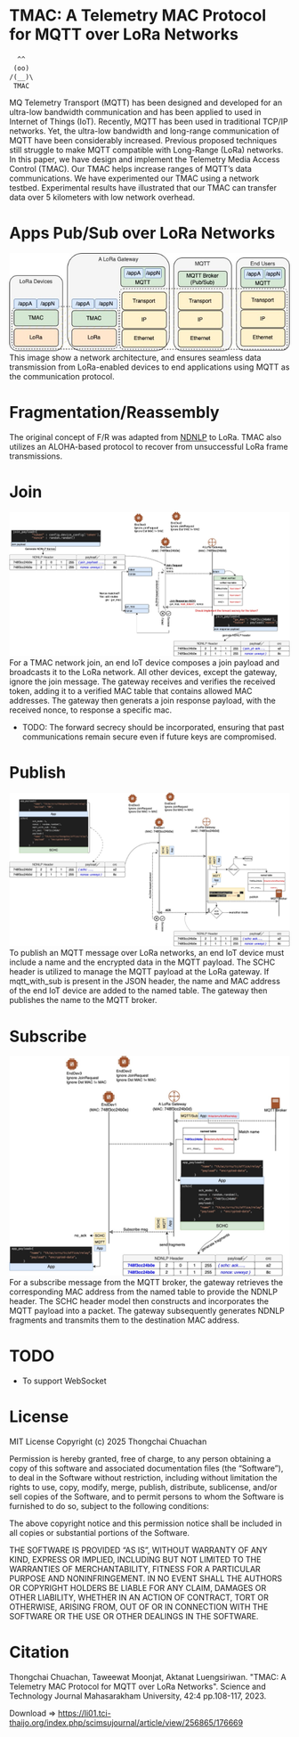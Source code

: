 # TMAC: A Telemetry MAC Protocol for MQTT over LoRa Networks
      ^^ 
     (oo) 
    /(__)\
     TMAC    
 
MQ Telemetry Transport (MQTT) has been designed and developed for an ultra-low bandwidth communication and has been applied to used in Internet of Things (IoT). Recently, MQTT has been used in traditional TCP/IP networks. Yet, the ultra-low bandwidth and long-range communication of MQTT have been considerably increased. Previous proposed techniques still struggle to make MQTT compatible with Long-Range (LoRa) networks. In this paper, we have design and implement the Telemetry Media Access Control (TMAC). Our TMAC helps increase ranges of MQTT’s data communications. We have experimented our TMAC using a network testbed. Experimental results have illustrated that our TMAC can transfer data over 5 kilometers with low network overhead.

# Apps Pub/Sub over LoRa Networks
![Alt text](images/TMAC-nw.jpg)
This image show a network architecture, and ensures seamless data transmission from LoRa-enabled devices to end applications using MQTT as the communication protocol.

# Fragmentation/Reassembly 
The original concept of F/R was adapted from [NDNLP](https://named-data.net/techreport/TR006-LinkProtocol.pdf)  to LoRa. TMAC also utilizes an ALOHA-based protocol to recover from unsuccessful LoRa frame transmissions.

# Join
![Alt text](images/join.jpg)
For a TMAC network join, an end IoT device composes a join payload and broadcasts it to the LoRa network. All other devices, except the gateway, ignore the join message. The gateway receives and verifies the received token, adding it to a verified MAC table that contains allowed MAC addresses. The gateway then generats a join response payload, with the received nonce, to response a specific mac.
- TODO: The forward secrecy should be incorporated, ensuring that past communications remain secure even if future keys are compromised.

# Publish
![Alt text](images/publish2.jpg)
To publish an MQTT message over LoRa networks, an end IoT device must include a name and the encrypted data in the MQTT payload. The SCHC header is utilized to manage the MQTT payload at the LoRa gateway. If mqtt_with_sub is present in the JSON header, the name and MAC address of the end IoT device are added to the named table. The gateway then publishes the name to the MQTT broker.

# Subscribe 
![Alt text](images/subscribe.jpg)
For a subscribe message from the MQTT broker, the gateway retrieves the corresponding MAC address from the named table to provide the NDNLP header. The SCHC header model then constructs and incorporates the MQTT payload into a packet. The gateway subsequently generates NDNLP fragments and transmits them to the destination MAC address.

# TODO
  - To support WebSocket 

# License
MIT License
Copyright (c) 2025 Thongchai Chuachan

Permission is hereby granted, free of charge, to any person obtaining a copy of this software and associated documentation files (the “Software”), to deal in the Software without restriction, including without limitation the rights to use, copy, modify, merge, publish, distribute, sublicense, and/or sell copies of the Software, and to permit persons to whom the Software is furnished to do so, subject to the following conditions:

The above copyright notice and this permission notice shall be included in all copies or substantial portions of the Software.

THE SOFTWARE IS PROVIDED “AS IS”, WITHOUT WARRANTY OF ANY KIND, EXPRESS OR IMPLIED, INCLUDING BUT NOT LIMITED TO THE WARRANTIES OF MERCHANTABILITY, FITNESS FOR A PARTICULAR PURPOSE AND NONINFRINGEMENT. IN NO EVENT SHALL THE AUTHORS OR COPYRIGHT HOLDERS BE LIABLE FOR ANY CLAIM, DAMAGES OR OTHER LIABILITY, WHETHER IN AN ACTION OF CONTRACT, TORT OR OTHERWISE, ARISING FROM, OUT OF OR IN CONNECTION WITH THE SOFTWARE OR THE USE OR OTHER DEALINGS IN THE SOFTWARE.


# Citation
Thongchai Chuachan, Taweewat Moonjat, Aktanat Luengsiriwan. "TMAC: A Telemetry MAC Protocol for MQTT over LoRa Networks".  Science and Technology Journal Mahasarakham University, 42:4 pp.108-117, 2023.


Download => https://li01.tci-thaijo.org/index.php/scimsujournal/article/view/256865/176669 
